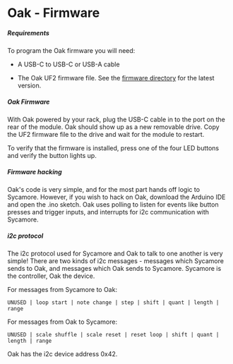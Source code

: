 # Oak - Firmware

##### Requirements

To program the Oak firmware you will need:

- A USB-C to USB-C or USB-A cable

- The Oak UF2 firmware file. See the [firmware directory](firmware/) for the latest version.

##### Oak Firmware

With Oak powered by your rack, plug the USB-C cable in to the port on the rear of the module. Oak should show up as a new removable drive. Copy the UF2 firmware file to the drive and wait for the module to restart.

To verify that the firmware is installed, press one of the four LED buttons and verify the button lights up.

##### Firmware hacking

Oak's code is very simple, and for the most part hands off logic to Sycamore. However, if you wish to hack on Oak, download the Arduino IDE and open the .ino sketch. Oak uses polling to listen for events like button presses and trigger inputs, and interrupts for i2c communication with Sycamore. 

##### i2c protocol

The i2c protocol used for Sycamore and Oak to talk to one another is very simple! There are two kinds of i2c messages - messages which Sycamore sends to Oak, and messages which Oak sends to Sycamore. Sycamore is the controller, Oak the device.

For messages from Sycamore to Oak:

```
UNUSED | loop start | note change | step | shift | quant | length | range
```

For messages from Oak to Sycamore:

```
UNUSED | scale shuffle | scale reset | reset loop | shift | quant | length | range
```

Oak has the i2c device address 0x42.

